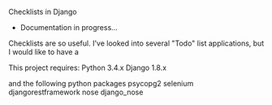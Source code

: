 Checklists in Django
- Documentation in progress...

Checklists are so useful. I've looked into several "Todo" list applications, but I would like to have a 

This project requires:
Python 3.4.x
Django 1.8.x

and the following python packages
psycopg2
selenium
djangorestframework
nose
django_nose

